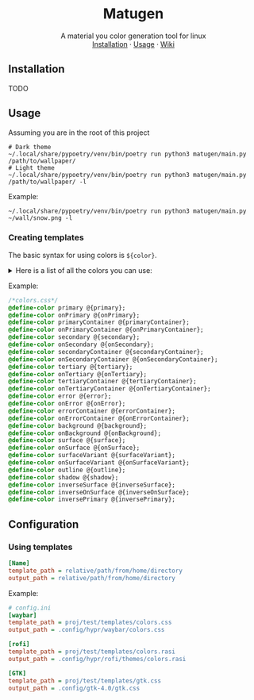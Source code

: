 <h1 align="center">
    <div align="center">
      Matugen
    </div>
</h1>

<div align="center">
  A material you color generation tool for linux
</div>

<div align="center">
    <a href="#installation">Installation</a>
    ·
    <a href="#usage">Usage</a>
    ·
    <a href="https://github.com/InioX/matugen/wiki">Wiki</a>
</div>

## Installation
TODO

## Usage
Assuming you are in the root of this project
```shell
# Dark theme
~/.local/share/pypoetry/venv/bin/poetry run python3 matugen/main.py /path/to/wallpaper/
# Light theme
~/.local/share/pypoetry/venv/bin/poetry run python3 matugen/main.py /path/to/wallpaper/ -l
```
Example:
```shell
~/.local/share/pypoetry/venv/bin/poetry run python3 matugen/main.py ~/wall/snow.png -l
```

### Creating templates
The basic syntax for using colors is `${color}`.

<details>
  <summary>Here is a list of all the colors you can use:</summary>
  <p>
    
- primary
- onPrimary
- primaryContainer
- onPrimaryContainer 
- secondary
- onSecondary
- secondaryContainer 
- onSecondaryContainer
- tertiary
- onTertiary
- tertiaryContainer
- onTertiaryContainer
- error
- onError
- errorContainer
- onErrorContainer
- background
- onBackground
- surface
- onSurface
- surfaceVariant
- onSurfaceVariant
- outline
- shadow
- inverseSurface
- inverseOnSurface
- inversePrimary
    
  </p>
</details>

Example:
```css
/*colors.css*/
@define-color primary @{primary};
@define-color onPrimary @{onPrimary};
@define-color primaryContainer @{primaryContainer};
@define-color onPrimaryContainer @{onPrimaryContainer};
@define-color secondary @{secondary};
@define-color onSecondary @{onSecondary};
@define-color secondaryContainer @{secondaryContainer};
@define-color onSecondaryContainer @{onSecondaryContainer};
@define-color tertiary @{tertiary};
@define-color onTertiary @{onTertiary};
@define-color tertiaryContainer @{tertiaryContainer};
@define-color onTertiaryContainer @{onTertiaryContainer};
@define-color error @{error};
@define-color onError @{onError};
@define-color errorContainer @{errorContainer};
@define-color onErrorContainer @{onErrorContainer};
@define-color background @{background};
@define-color onBackground @{onBackground};
@define-color surface @{surface};
@define-color onSurface @{onSurface};
@define-color surfaceVariant @{surfaceVariant};
@define-color onSurfaceVariant @{onSurfaceVariant};
@define-color outline @{outline};
@define-color shadow @{shadow};
@define-color inverseSurface @{inverseSurface};
@define-color inverseOnSurface @{inverseOnSurface};
@define-color inversePrimary @{inversePrimary};
```

## Configuration

### Using templates

```ini
[Name]
template_path = relative/path/from/home/directory
output_path = relative/path/from/home/directory
```
Example:
```ini
# config.ini
[waybar]
template_path = proj/test/templates/colors.css
output_path = .config/hypr/waybar/colors.css

[rofi]
template_path = proj/test/templates/colors.rasi
output_path = .config/hypr/rofi/themes/colors.rasi

[GTK]
template_path = proj/test/templates/gtk.css
output_path = .config/gtk-4.0/gtk.css
```
